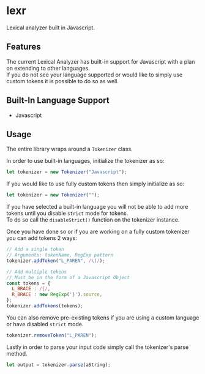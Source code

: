 # lexr
Lexical analyzer built in Javascript.  

## Features  
The current Lexical Analyzer has built-in support for Javascript with a plan on extending to other languages.  
If you do not see your language supported or would like to simply use custom tokens it is possible to do so as well. 

## Built-In Language Support
* Javascript  

## Usage  
The entire library wraps around a `Tokenizer` class.  
  
In order to use built-in languages, initialize the tokenizer as so:  
```javascript
let tokenizer = new Tokenizer("Javascript");
```
If you would like to use fully custom tokens then simply initialize as so:  
```javascript
let tokenizer = new Tokenizer("");
```
If you have selected a built-in language you will not be able to add more tokens until you disable `strict` mode for tokens.  
To do so call the `disableStrict()` function on the tokenizer instance.  

Once you have done so or if you are working on a fully custom tokenizer you can add tokens 2 ways:
```javascript
// Add a single token
// Arguments: tokenName, RegExp pattern
tokenizer.addToken("L_PAREN", /\(/);

// Add multiple tokens
// Must be in the form of a Javascript Object
const tokens = {
  L_BRACE : /{/,
  R_BRACE : new RegExp('}').source,
};
tokenizer.addTokens(tokens);
```
You can also remove pre-existing tokens if you are using a custom language or have disabled `strict` mode.  
```javascript
tokenizer.removeToken("L_PAREN");
```
Lastly in order to parse your input code simply call the tokenizer's parse method.  
```javascript
let output = tokenizer.parse(aString);
```  

